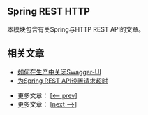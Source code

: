 ## Spring REST HTTP

本模块包含有关Spring与HTTP REST API的文章。

## 相关文章

+ [如何在生产中关闭Swagger-UI](docs/如何在生产中关闭Swagger-ui.md)
+ [为Spring REST API设置请求超时](docs/为Spring-RESTAPI设置请求超时.md)

- 更多文章： [[<-- prev]](../spring-rest-http-1/README.md)
- 更多文章： [[next -->]](../spring-rest-http-3/README.md)